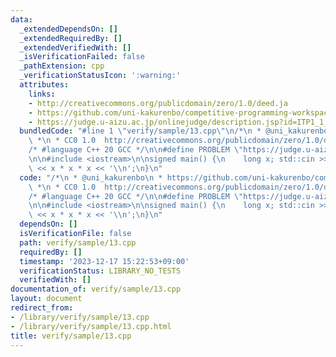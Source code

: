 ```yaml
---
data:
  _extendedDependsOn: []
  _extendedRequiredBy: []
  _extendedVerifiedWith: []
  _isVerificationFailed: false
  _pathExtension: cpp
  _verificationStatusIcon: ':warning:'
  attributes:
    links:
    - http://creativecommons.org/publicdomain/zero/1.0/deed.ja
    - https://github.com/uni-kakurenbo/competitive-programming-workspace
    - https://judge.u-aizu.ac.jp/onlinejudge/description.jsp?id=ITP1_1_A
  bundledCode: "#line 1 \"verify/sample/13.cpp\"\n/*\n * @uni_kakurenbo\n * https://github.com/uni-kakurenbo/competitive-programming-workspace\n\
    \ *\n * CC0 1.0  http://creativecommons.org/publicdomain/zero/1.0/deed.ja\n */\n\
    /* #language C++ 20 GCC */\n\n#define PROBLEM \"https://judge.u-aizu.ac.jp/onlinejudge/description.jsp?id=ITP1_1_A\"\
    \n\n#include <iostream>\n\nsigned main() {\n    long x; std::cin >> x;\n    std::cout\
    \ << x * x * x << '\\n';\n}\n"
  code: "/*\n * @uni_kakurenbo\n * https://github.com/uni-kakurenbo/competitive-programming-workspace\n\
    \ *\n * CC0 1.0  http://creativecommons.org/publicdomain/zero/1.0/deed.ja\n */\n\
    /* #language C++ 20 GCC */\n\n#define PROBLEM \"https://judge.u-aizu.ac.jp/onlinejudge/description.jsp?id=ITP1_1_A\"\
    \n\n#include <iostream>\n\nsigned main() {\n    long x; std::cin >> x;\n    std::cout\
    \ << x * x * x << '\\n';\n}\n"
  dependsOn: []
  isVerificationFile: false
  path: verify/sample/13.cpp
  requiredBy: []
  timestamp: '2023-12-17 15:22:53+09:00'
  verificationStatus: LIBRARY_NO_TESTS
  verifiedWith: []
documentation_of: verify/sample/13.cpp
layout: document
redirect_from:
- /library/verify/sample/13.cpp
- /library/verify/sample/13.cpp.html
title: verify/sample/13.cpp
---
```

